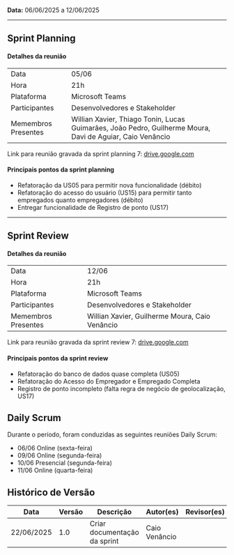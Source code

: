 **Data:** 06/06/2025 a 12/06/2025

---
## Sprint Planning

#### Detalhes da reunião
|                     |                                                                                                           |
|---------------------|-----------------------------------------------------------------------------------------------------------|
| Data                | 05/06                                                                                                     |
| Hora                | 21h                                                                                                       |
| Plataforma          | Microsoft Teams                                                                                           |
| Participantes       | Desenvolvedores e Stakeholder                                                                             |
| Memembros Presentes | Willian Xavier, Thiago Tonin, Lucas Guimarães, João Pedro, Guilherme Moura, Davi de Aguiar, Caio Venâncio |

Link para reunião gravada da sprint planning 7: [drive.google.com](https://drive.google.com/file/d/1o0CDmX3az4FlJzjYjxFYl5d2g4Ok7CB1/view?usp=sharing)

#### Principais pontos da sprint planning
- Refatoração da US05 para permitir nova funcionalidade (débito)
- Refatoração do acesso do usuário (US15) para permitir tanto empregados quanto empregadores (débito)
- Entregar funcionalidade de Registro de ponto (US17)

---
## Sprint Review

#### Detalhes da reunião
|                     |                                                                                                           |
|---------------------|-----------------------------------------------------------------------------------------------------------|
| Data                | 12/06                                                                                                     |
| Hora                | 21h                                                                                                       |
| Plataforma          | Microsoft Teams                                                                                           |
| Participantes       | Desenvolvedores e Stakeholder                                                                             |
| Memembros Presentes | Willian Xavier, Guilherme Moura, Caio Venâncio                                                            |

Link para reunião gravada da sprint review 7: [drive.google.com](https://drive.google.com/file/d/1bV4IaGSXwbzk79QSF0hVOqSjndh13N-G/view?usp=sharing)

#### Principais pontos da sprint review 
- Refatoração do banco de dados quase completa (US05)
- Refatoração do Acesso do Empregador e Empregado Completa
- Registro de ponto incompleto (falta regra de negócio de geolocalização, US17)

## Daily Scrum
Durante o período, foram conduzidas as seguintes reuniões Daily Scrum:<br>
- 06/06 Online (sexta-feira) <br>
- 09/06 Online (segunda-feira) <br>
- 10/06 Presencial (segunda-feira) <br>
- 11/06 Online (quarta-feira) <br>

## Histórico de Versão

| Data       | Versão | Descrição                                                                 | Autor(es)         | Revisor(es)        |
|------------|--------|---------------------------------------------------------------------------|-------------------|--------------------|
| 22/06/2025 | 1.0    | Criar documentação da sprint                                              |  Caio Venâncio    |                    |
